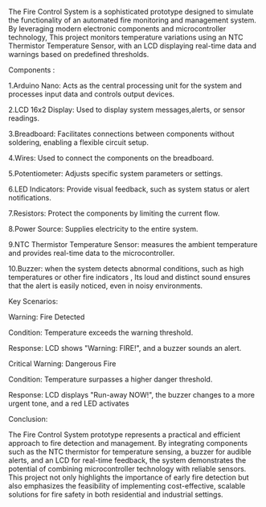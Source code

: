 The Fire Control System is a sophisticated prototype designed to simulate the functionality of an automated fire monitoring and management system. By leveraging modern electronic components and microcontroller technology, 
This project monitors temperature variations using an NTC Thermistor Temperature Sensor, with an LCD displaying real-time data and warnings based on predefined thresholds.

Components :

1.Arduino Nano:
Acts as the central processing unit for the system and processes input data and controls output devices.

2.LCD 16x2 Display:
Used to display system messages,alerts, or sensor readings.

3.Breadboard:
Facilitates connections between components without soldering, enabling a flexible circuit setup.

4.Wires:
Used to connect the components on the breadboard.

5.Potentiometer:
Adjusts specific system parameters or settings.

6.LED Indicators:
Provide visual feedback, such as system status or alert notifications.

7.Resistors:
Protect the components by limiting the current flow.

8.Power Source:
Supplies electricity to the entire system.

9.NTC Thermistor Temperature Sensor:
measures the ambient temperature and provides real-time data to the microcontroller.

10.Buzzer:
when the system detects abnormal conditions, such as high temperatures or other fire indicators , Its loud and distinct sound ensures that the alert is easily noticed, even in noisy environments.

Key Scenarios:

Warning: Fire Detected

Condition: Temperature exceeds the warning threshold.

Response: LCD shows "Warning: FIRE!", and a buzzer sounds an alert.

Critical Warning: Dangerous Fire

Condition: Temperature surpasses a higher danger threshold.

Response: LCD displays "Run-away NOW!", the buzzer changes to a more urgent tone, and a red LED activates

Conclusion:

The Fire Control System prototype represents a practical and efficient approach to fire detection and management. By integrating components such as the NTC thermistor for temperature sensing, a buzzer for audible alerts, and an LCD for real-time feedback, the system demonstrates the potential of combining microcontroller technology with reliable sensors. This project not only highlights the importance of early fire detection but also emphasizes the feasibility of implementing cost-effective, scalable solutions for fire safety in both residential and industrial settings.
